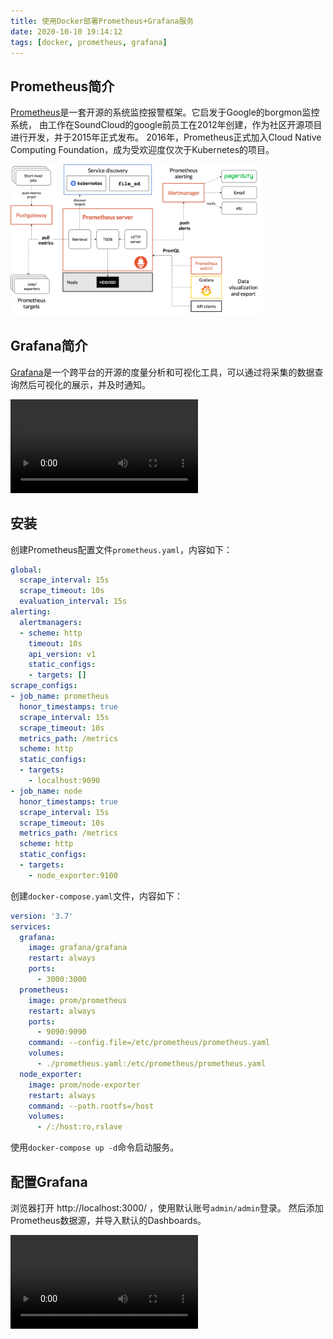 ```yaml
---
title: 使用Docker部署Prometheus+Grafana服务
date: 2020-10-10 19:14:12
tags: [docker, prometheus, grafana]
---
```


## Prometheus简介

[Prometheus][]是一套开源的系统监控报警框架。它启发于Google的borgmon监控系统，
由工作在SoundCloud的google前员工在2012年创建，作为社区开源项目进行开发，并于2015年正式发布。
2016年，Prometheus正式加入Cloud Native Computing Foundation，成为受欢迎度仅次于Kubernetes的项目。

[Prometheus]: https://prometheus.io/

<img src="/images/docker-prometheus.png" style="max-width: 80%;">

<!--more-->

## Grafana简介

[Grafana][]是一个跨平台的开源的度量分析和可视化工具，可以通过将采集的数据查询然后可视化的展示，并及时通知。

[Grafana]: https://grafana.com/

<video controls autoplay src="/images/docker-grafana.mp4" style="max-width: 80%;"></video>

## 安装

创建Prometheus配置文件`prometheus.yaml`，内容如下：

```yaml
global:
  scrape_interval: 15s
  scrape_timeout: 10s
  evaluation_interval: 15s
alerting:
  alertmanagers:
  - scheme: http
    timeout: 10s
    api_version: v1
    static_configs:
    - targets: []
scrape_configs:
- job_name: prometheus
  honor_timestamps: true
  scrape_interval: 15s
  scrape_timeout: 10s
  metrics_path: /metrics
  scheme: http
  static_configs:
  - targets:
    - localhost:9090
- job_name: node
  honor_timestamps: true
  scrape_interval: 15s
  scrape_timeout: 10s
  metrics_path: /metrics
  scheme: http
  static_configs:
  - targets:
    - node_exporter:9100
```

创建`docker-compose.yaml`文件，内容如下：

```yaml
version: '3.7'
services:
  grafana:
    image: grafana/grafana
    restart: always
    ports:
      - 3000:3000
  prometheus:
    image: prom/prometheus
    restart: always
    ports:
      - 9090:9090
    command: --config.file=/etc/prometheus/prometheus.yaml
    volumes:
      - ./prometheus.yaml:/etc/prometheus/prometheus.yaml
  node_exporter:
    image: prom/node-exporter
    restart: always
    command: --path.rootfs=/host
    volumes:
      - /:/host:ro,rslave
```

使用`docker-compose up -d`命令启动服务。

## 配置Grafana

浏览器打开 http://localhost:3000/ ，使用默认账号`admin/admin`登录。
然后添加Prometheus数据源，并导入默认的Dashboards。

<video controls autoplay src="/images/docker-grafana-prometheus.mp4" style="max-width: 80%;"></video>
